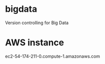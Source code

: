 # bigdata
Version controlling for Big Data

# AWS instance
ec2-54-174-211-0.compute-1.amazonaws.com
